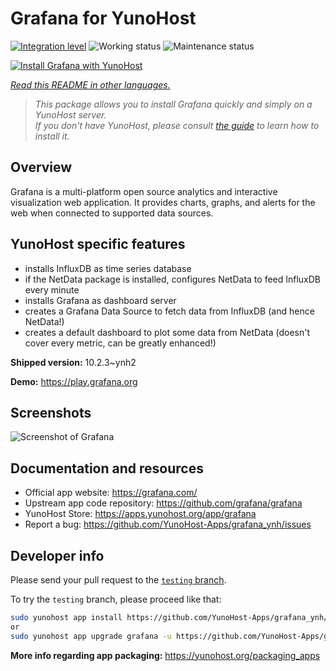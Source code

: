 <!--
N.B.: This README was automatically generated by <https://github.com/YunoHost/apps/tree/master/tools/readme_generator>
It shall NOT be edited by hand.
-->

# Grafana for YunoHost

[![Integration level](https://dash.yunohost.org/integration/grafana.svg)](https://dash.yunohost.org/appci/app/grafana) ![Working status](https://ci-apps.yunohost.org/ci/badges/grafana.status.svg) ![Maintenance status](https://ci-apps.yunohost.org/ci/badges/grafana.maintain.svg)

[![Install Grafana with YunoHost](https://install-app.yunohost.org/install-with-yunohost.svg)](https://install-app.yunohost.org/?app=grafana)

*[Read this README in other languages.](./ALL_README.md)*

> *This package allows you to install Grafana quickly and simply on a YunoHost server.*  
> *If you don't have YunoHost, please consult [the guide](https://yunohost.org/install) to learn how to install it.*

## Overview

Grafana is a multi-platform open source analytics and interactive visualization web application. It provides charts, graphs, and alerts for the web when connected to supported data sources.

## YunoHost specific features

* installs InfluxDB as time series database
* if the NetData package is installed, configures NetData to feed InfluxDB every minute
* installs Grafana as dashboard server
* creates a Grafana Data Source to fetch data from InfluxDB (and hence NetData!)
* creates a default dashboard to plot some data from NetData (doesn't cover every metric, can be greatly enhanced!)


**Shipped version:** 10.2.3~ynh2

**Demo:** <https://play.grafana.org>

## Screenshots

![Screenshot of Grafana](./doc/screenshots/Grafana8_Kubernetes.jpg)

## Documentation and resources

- Official app website: <https://grafana.com/>
- Upstream app code repository: <https://github.com/grafana/grafana>
- YunoHost Store: <https://apps.yunohost.org/app/grafana>
- Report a bug: <https://github.com/YunoHost-Apps/grafana_ynh/issues>

## Developer info

Please send your pull request to the [`testing` branch](https://github.com/YunoHost-Apps/grafana_ynh/tree/testing).

To try the `testing` branch, please proceed like that:

```bash
sudo yunohost app install https://github.com/YunoHost-Apps/grafana_ynh/tree/testing --debug
or
sudo yunohost app upgrade grafana -u https://github.com/YunoHost-Apps/grafana_ynh/tree/testing --debug
```

**More info regarding app packaging:** <https://yunohost.org/packaging_apps>
